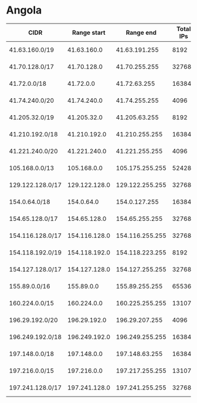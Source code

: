 # Angola

CIDR               | Range start     | Range end       | Total IPs  | Assign date | Owner
------------------ | --------------- | --------------- | ---------- | ----------- | -----
41.63.160.0/19     | 41.63.160.0     | 41.63.191.255   | 8192       | 2010-12-01  | 
41.70.128.0/17     | 41.70.128.0     | 41.70.255.255   | 32768      | 2010-06-04  | 
41.72.0.0/18       | 41.72.0.0       | 41.72.63.255    | 16384      | 2009-11-05  | 
41.74.240.0/20     | 41.74.240.0     | 41.74.255.255   | 4096       | 2010-09-30  | 
41.205.32.0/19     | 41.205.32.0     | 41.205.63.255   | 8192       | 2006-09-27  | 
41.210.192.0/18    | 41.210.192.0    | 41.210.255.255  | 16384      | 2007-07-10  | 
41.221.240.0/20    | 41.221.240.0    | 41.221.255.255  | 4096       | 2007-01-23  | 
105.168.0.0/13     | 105.168.0.0     | 105.175.255.255 | 524288     | 2012-12-13  | 
129.122.128.0/17   | 129.122.128.0   | 129.122.255.255 | 32768      | 2015-10-08  | 
154.0.64.0/18      | 154.0.64.0      | 154.0.127.255   | 16384      | 2013-07-18  | 
154.65.128.0/17    | 154.65.128.0    | 154.65.255.255  | 32768      | 2013-10-02  | 
154.116.128.0/17   | 154.116.128.0   | 154.116.255.255 | 32768      | 2014-08-26  | 
154.118.192.0/19   | 154.118.192.0   | 154.118.223.255 | 8192       | 2014-12-31  | 
154.127.128.0/17   | 154.127.128.0   | 154.127.255.255 | 32768      | 2014-02-26  | 
155.89.0.0/16      | 155.89.0.0      | 155.89.255.255  | 65536      | 2015-06-15  | 
160.224.0.0/15     | 160.224.0.0     | 160.225.255.255 | 131072     | 2014-08-28  | 
196.29.192.0/20    | 196.29.192.0    | 196.29.207.255  | 4096       | 2000-07-24  | 
196.249.192.0/18   | 196.249.192.0   | 196.249.255.255 | 16384      | 2016-01-20  | 
197.148.0.0/18     | 197.148.0.0     | 197.148.63.255  | 16384      | 2012-07-02  | 
197.216.0.0/15     | 197.216.0.0     | 197.217.255.255 | 131072     | 2012-02-24  | 
197.241.128.0/17   | 197.241.128.0   | 197.241.255.255 | 32768      | 2012-05-08  | 
